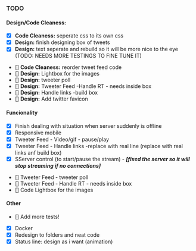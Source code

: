 ### TODO

#### Design/Code Cleaness: 
- [X] **Code Cleaness:** seperate css to its own css
- [X] **Design:** finish designing box of tweets
- [X] **Design:** text seperate and rebuild so it will be more nice to the eye (TODO: NEEDS MORE TESTINGS TO FINE TUNE IT)
- [] **Code Cleaness:** reorder tweet feed code
- []  **Design:** Lightbox for the images
- [] **Design:** tweeter poll
- [] **Design:** Tweeter Feed -Handle RT - needs inside box
- [] **Design:** Handle links -build box
- [] **Design:** Add twitter favicon

#### Funcionality
- [X] Finish dealing with situation when server suddenly is offline
- [X] Responsive mobile
- [X] Tweeter Feed - Video/gif - pause/play
- [X] Tweeter Feed - Handle links -replace with real line (replace with real links anf build box)
- [X] SServer control (to start/pause the stream) - ***[fixed the server so it will stop streaming if no connections]***
- [] Tweeter Feed - tweeter poll
- [] Tweeter Feed - Handle RT - needs inside box
- []  Code Lightbox for the images

#### Other
- []  Add more tests!
- [X] Docker
- [X] Redesign to folders and neat code
- [X] Status line: design as i want (animation)